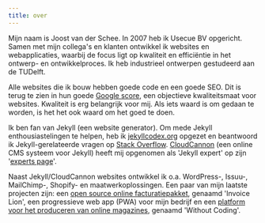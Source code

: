```yaml
---
title: over
---
```


Mijn naam is Joost van der Schee. In 2007 heb ik Usecue BV opgericht. Samen met mijn collega's en klanten ontwikkel ik websites en webapplicaties, waarbij de focus ligt op kwaliteit en effici&euml;ntie in het ontwerp- en ontwikkelproces. Ik heb industrieel ontwerpen gestudeerd aan de TUDelft.

Alle websites die ik bouw hebben goede code en een goede SEO. Dit is terug te zien in hun goede [Google score](https://www.usecue.com/blog/google-lighthouse-score/), een objectieve kwaliteitsmaat voor websites. Kwaliteit is erg belangrijk voor mij. Als iets waard is om gedaan te worden, is het het ook waard om het goed te doen.

Ik ben fan van Jekyll (een website generator). Om mede Jekyll enthousiastelingen te helpen, heb ik [jekyllcodex.org](https://jekyllcodex.org) opgezet en beantwoord ik Jekyll-gerelateerde vragen op [Stack Overflow](http://stackoverflow.com/users/2397550/joosts). [CloudCannon](https://cloudcannon.com/) (een online CMS systeem voor Jekyll) heeft mij opgenomen als 'Jekyll expert' op zijn '[experts page](https://cloudcannon.com/experts/)'.

Naast Jekyll/CloudCannon websites ontwikkel ik o.a. WordPress-, Issuu-, MailChimp-, Shopify- en maatwerkoplossingen. Een paar van mijn laatste projecten zijn: een [open source online facturatiepakket](https://www.invoicelion.org/nl/), genaamd 'Invoice Lion', een progressieve web app (PWA) voor mijn bedrijf en een [platform voor het produceren van online magazines](https://withoutcoding.com), genaamd 'Without Coding'.